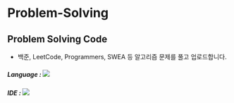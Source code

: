 # Problem-Solving
## Problem Solving Code
* 백준, LeetCode, Programmers, SWEA 등 알고리즘 문제를 풀고 업로드합니다.

##### Language : <img src="https://img.shields.io/badge/C++-00599C?style=flat-square&logo=C++&logoColor=white"/>
##### IDE : <img src="https://img.shields.io/badge/Visual Studio-5C2D91?style=flat-square&logo=Visual Studio&logoColor=white"/>
